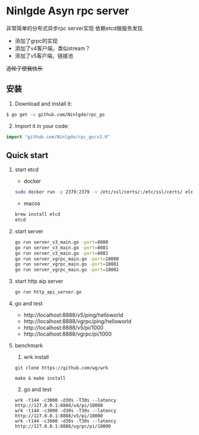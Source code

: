 # Ninlgde Asyn rpc server
非常简单的分布式异步rpc server实现
依赖etcd做服务发现

* 添加了grpc的实现
* 添加了v4客户端，类似stream？
* 添加了v5客户端，链接池

~~造轮子使我快乐~~

## 安装
1. Download and install it:

```sh
$ go get -u github.com/Ninlgde/rpc_go
```

2. Import it in your code:

```go
import "github.com/Ninlgde/rpc_go/v3.0"
```

## Quick start
1. start etcd
    * docker 
    ```sh
    sudo docker run -p 2379:2379 -v /etc/ssl/certs/:/etc/ssl/certs/ elcolio/etcd
    ```
    
    * macos
    ```sh
    brew install etcd
    etcd
    ```
    
2. start server
    ```sh
    go run server_v3_main.go -port=8080
    go run server_v3_main.go -port=8081
    go run server_v3_main.go -port=8082
    go run server_vgrpc_main.go -port=18080
    go run server_vgrpc_main.go -port=18081
    go run server_vgrpc_main.go -port=18082
    ```
    
3. start http aip server
    ```sh
    go run http_api_server.go
    ```
    
4. go and test
    
    - http://localhost:8888/v5/ping/helloworld
    - http://localhost:8888/vgrpc/ping/helloworld
    - http://localhost:8888/v5/pi/1000
    - http://localhost:8888/vgrpc/pi/1000
    
5. benchmark

    1. wrk install
    
    ```git clone https://github.com/wg/wrk```
    
    ```make & make install```
    
    2. go and test
    
    ```
    wrk -t144 -c3000 -d30s -T30s --latency http://127.0.0.1:8888/v4/pi/10000
    wrk -t144 -c3000 -d30s -T30s --latency http://127.0.0.1:8888/v5/pi/10000
    wrk -t144 -c3000 -d30s -T30s --latency http://127.0.0.1:8888/vgrpc/pi/10000
    ```
    